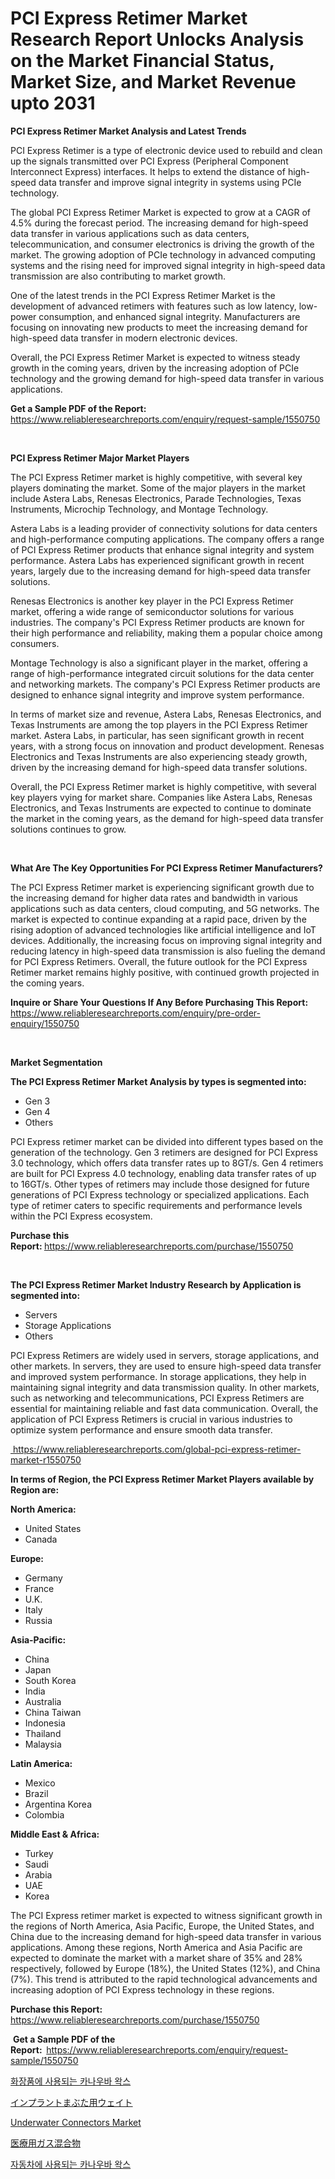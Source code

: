 <p><h1>PCI Express Retimer Market Research Report Unlocks Analysis on the Market Financial Status, Market Size, and Market Revenue upto 2031</h1></p><p><strong>PCI Express Retimer Market Analysis and Latest Trends</strong></p>
<p><p>PCI Express Retimer is a type of electronic device used to rebuild and clean up the signals transmitted over PCI Express (Peripheral Component Interconnect Express) interfaces. It helps to extend the distance of high-speed data transfer and improve signal integrity in systems using PCIe technology.</p><p>The global PCI Express Retimer Market is expected to grow at a CAGR of 4.5% during the forecast period. The increasing demand for high-speed data transfer in various applications such as data centers, telecommunication, and consumer electronics is driving the growth of the market. The growing adoption of PCIe technology in advanced computing systems and the rising need for improved signal integrity in high-speed data transmission are also contributing to market growth.</p><p>One of the latest trends in the PCI Express Retimer Market is the development of advanced retimers with features such as low latency, low-power consumption, and enhanced signal integrity. Manufacturers are focusing on innovating new products to meet the increasing demand for high-speed data transfer in modern electronic devices.</p><p>Overall, the PCI Express Retimer Market is expected to witness steady growth in the coming years, driven by the increasing adoption of PCIe technology and the growing demand for high-speed data transfer in various applications.</p></p>
<p><strong>Get a Sample PDF of the Report:&nbsp;</strong> <a href="https://www.reliableresearchreports.com/enquiry/request-sample/1550750">https://www.reliableresearchreports.com/enquiry/request-sample/1550750</a></p>
<p>&nbsp;</p>
<p><strong>PCI Express Retimer Major Market Players</strong></p>
<p><p>The PCI Express Retimer market is highly competitive, with several key players dominating the market. Some of the major players in the market include Astera Labs, Renesas Electronics, Parade Technologies, Texas Instruments, Microchip Technology, and Montage Technology.</p><p>Astera Labs is a leading provider of connectivity solutions for data centers and high-performance computing applications. The company offers a range of PCI Express Retimer products that enhance signal integrity and system performance. Astera Labs has experienced significant growth in recent years, largely due to the increasing demand for high-speed data transfer solutions.</p><p>Renesas Electronics is another key player in the PCI Express Retimer market, offering a wide range of semiconductor solutions for various industries. The company's PCI Express Retimer products are known for their high performance and reliability, making them a popular choice among consumers.</p><p>Montage Technology is also a significant player in the market, offering a range of high-performance integrated circuit solutions for the data center and networking markets. The company's PCI Express Retimer products are designed to enhance signal integrity and improve system performance.</p><p>In terms of market size and revenue, Astera Labs, Renesas Electronics, and Texas Instruments are among the top players in the PCI Express Retimer market. Astera Labs, in particular, has seen significant growth in recent years, with a strong focus on innovation and product development. Renesas Electronics and Texas Instruments are also experiencing steady growth, driven by the increasing demand for high-speed data transfer solutions.</p><p>Overall, the PCI Express Retimer market is highly competitive, with several key players vying for market share. Companies like Astera Labs, Renesas Electronics, and Texas Instruments are expected to continue to dominate the market in the coming years, as the demand for high-speed data transfer solutions continues to grow.</p></p>
<p>&nbsp;</p>
<p><strong>What Are The Key Opportunities For PCI Express Retimer Manufacturers?</strong></p>
<p><p>The PCI Express Retimer market is experiencing significant growth due to the increasing demand for higher data rates and bandwidth in various applications such as data centers, cloud computing, and 5G networks. The market is expected to continue expanding at a rapid pace, driven by the rising adoption of advanced technologies like artificial intelligence and IoT devices. Additionally, the increasing focus on improving signal integrity and reducing latency in high-speed data transmission is also fueling the demand for PCI Express Retimers. Overall, the future outlook for the PCI Express Retimer market remains highly positive, with continued growth projected in the coming years.</p></p>
<p><strong>Inquire or Share Your Questions If Any Before Purchasing This Report:</strong> <a href="https://www.reliableresearchreports.com/enquiry/pre-order-enquiry/1550750">https://www.reliableresearchreports.com/enquiry/pre-order-enquiry/1550750</a></p>
<p>&nbsp;</p>
<p><strong>Market Segmentation</strong></p>
<p><strong>The PCI Express Retimer Market Analysis by types is segmented into:</strong></p>
<p><ul><li>Gen 3</li><li>Gen 4</li><li>Others</li></ul></p>
<p><p>PCI Express retimer market can be divided into different types based on the generation of the technology. Gen 3 retimers are designed for PCI Express 3.0 technology, which offers data transfer rates up to 8GT/s. Gen 4 retimers are built for PCI Express 4.0 technology, enabling data transfer rates of up to 16GT/s. Other types of retimers may include those designed for future generations of PCI Express technology or specialized applications. Each type of retimer caters to specific requirements and performance levels within the PCI Express ecosystem.</p></p>
<p><strong>Purchase this Report:&nbsp;</strong><a href="https://www.reliableresearchreports.com/purchase/1550750">https://www.reliableresearchreports.com/purchase/1550750</a></p>
<p>&nbsp;</p>
<p><strong>The PCI Express Retimer Market Industry Research by Application is segmented into:</strong></p>
<p><ul><li>Servers</li><li>Storage Applications</li><li>Others</li></ul></p>
<p><p>PCI Express Retimers are widely used in servers, storage applications, and other markets. In servers, they are used to ensure high-speed data transfer and improved system performance. In storage applications, they help in maintaining signal integrity and data transmission quality. In other markets, such as networking and telecommunications, PCI Express Retimers are essential for maintaining reliable and fast data communication. Overall, the application of PCI Express Retimers is crucial in various industries to optimize system performance and ensure smooth data transfer.</p></p>
<p><a href="https://www.reliableresearchreports.com/global-pci-express-retimer-market-r1550750">&nbsp;https://www.reliableresearchreports.com/global-pci-express-retimer-market-r1550750</a></p>
<p><strong>In terms of Region, the PCI Express Retimer Market Players available by Region are:</strong></p>
<p>
    <p> <strong> North America: </strong>
        <ul>
            <li>United States</li>
            <li>Canada</li>
        </ul>
        </p> 
    <p> <strong> Europe: </strong>
        <ul>
            <li>Germany</li>
            <li>France</li>
            <li>U.K.</li>
            <li>Italy</li>
            <li>Russia</li>
        </ul>
        </p> 
    <p> <strong> Asia-Pacific: </strong>
        <ul>
            <li>China</li>
            <li>Japan</li>
            <li>South Korea</li>
            <li>India</li>
            <li>Australia</li>
            <li>China Taiwan</li>
            <li>Indonesia</li>
            <li>Thailand</li>
            <li>Malaysia</li>
        </ul>
        </p> 
    <p> <strong> Latin America: </strong>
        <ul>
            <li>Mexico</li>
            <li>Brazil</li>
            <li>Argentina Korea</li>
            <li>Colombia</li>
        </ul>
        </p> 
    <p> <strong> Middle East & Africa: </strong>
        <ul>
            <li>Turkey</li>
            <li>Saudi</li>
            <li>Arabia</li>
            <li>UAE</li>
            <li>Korea</li>
        </ul>
    </p>
    </p>
<p><p>The PCI Express retimer market is expected to witness significant growth in the regions of North America, Asia Pacific, Europe, the United States, and China due to the increasing demand for high-speed data transfer in various applications. Among these regions, North America and Asia Pacific are expected to dominate the market with a market share of 35% and 28% respectively, followed by Europe (18%), the United States (12%), and China (7%). This trend is attributed to the rapid technological advancements and increasing adoption of PCI Express technology in these regions.</p></p>
<p><strong>Purchase this Report: </strong><a href="https://www.reliableresearchreports.com/purchase/1550750">https://www.reliableresearchreports.com/purchase/1550750</a></p>
<p>&nbsp;<strong>Get a Sample PDF of the Report:&nbsp;&nbsp;</strong><a href="https://www.reliableresearchreports.com/enquiry/request-sample/1550750">https://www.reliableresearchreports.com/enquiry/request-sample/1550750</a></p>
<p><strong></strong></p>
<p><p><a href="https://github.com/fredrickeglers/Market-Research-Report-List-2/blob/main/6631631157233.md">화장품에 사용되는 카나우바 왁스</a></p><p><a href="https://github.com/vtbvgl20191192/Market-Research-Report-List-2/blob/main/2683919148027.md">インプラントまぶた用ウェイト</a></p><p><a href="https://github.com/amirvaghari/Market-Research-Report-List-1/blob/main/underwater-connectors-market.md">Underwater Connectors Market</a></p><p><a href="https://github.com/laurenreichert/Market-Research-Report-List-2/blob/main/9278002148028.md">医療用ガス混合物</a></p><p><a href="https://github.com/RichardLueilwitz787/Market-Research-Report-List-2/blob/main/6880309157234.md">자동차에 사용되는 카나우바 왁스</a></p></p>